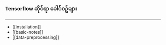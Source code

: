 ### Tensorflow ဆိုင်ရာ ခေါင်စဥ်များ
---
- [[installation]]
- [[basic-notes]]
- [[data-preprocessing]]
